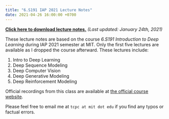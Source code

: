 ```yaml
---
title: "6.S191 IAP 2021 Lecture Notes"
date: 2021-04-26 16:00:00 +0700
---
```


[**Click here to download lecture notes.**][lecturenotes] _(Last updated: January 24th, 2021)_

These lecture notes are based on the course _6.S191 Introduction to Deep Learning_ during IAP 2021 semester at MIT.
Only the first five lectures are available as I dropped the course afterward. These lectures include:

1. Intro to Deep Learning
2. Deep Sequence Modeling
3. Deep Computer Vision
4. Deep Generative Modeling
5. Deep Reinforcement Modeling

Official recordings from this class are available at [the official course website][courseweb].

Please feel free to email me at `tcpc at mit dot edu` if you find any typos or factual errors.

[lecturenotes]:  /project-files/6s191-lectures.pdf
[courseweb]: http://introtodeeplearning.com